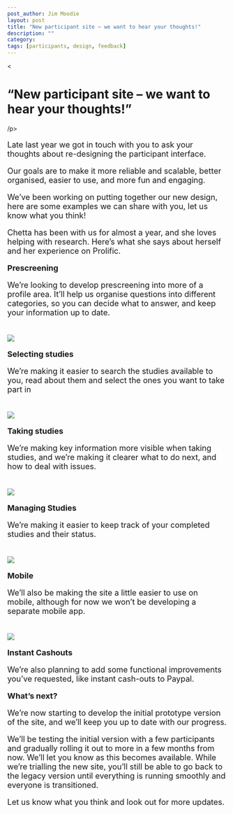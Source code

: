 ```yaml
---
post_author: Jim Moodie
layout: post
title: "New participant site – we want to hear your thoughts!"
description: ""
category: 
tags: [participants, design, feedback]
---
```

<p><
<h1>“New participant site – we want to hear your thoughts!”</h1>
/p>

<font size="+1">
<p>
Late last year we got in touch with you to ask your thoughts about re-designing the participant interface.
<p>
Our goals are to make it more reliable and scalable, better organised, easier to use, and more fun and engaging.
<p>
We’ve been working on putting together our new design, here are some examples we can share with you, let us know what you think!
<p>
Chetta has been with us for almost a year, and she loves helping with research. Here’s what she says about herself and her experience on Prolific.
<p>

<b>Prescreening</b>

<p>
We’re looking to develop prescreening into more of a profile area. It’ll help us organise questions into different categories, so you can decide what to answer, and keep your information up to date.

<div class="row">
	<div class="col-md-12">
 		<img class="img-responsive col-md-14" style="display: block;margin-left: auto;margin-right: auto;margin-top:40px;margin-bottom:15px;" src="/assets/img/chetta.png">
	 </div>
</div>


<b>Selecting studies</b>

<p>
We’re making it easier to search the studies available to you, read about them and select the ones you want to take part in

<div class="row">
	<div class="col-md-12">
 		<img class="img-responsive col-md-14" style="display: block;margin-left: auto;margin-right: auto;margin-top:40px;margin-bottom:15px;" src="/assets/img/chetta.png">
	 </div>
</div>


<b>Taking studies</b>

<p>
We’re making key information more visible when taking studies, and we’re making it clearer what to do next, and how to deal with issues.


<div class="row">
	<div class="col-md-12">
 		<img class="img-responsive col-md-14" style="display: block;margin-left: auto;margin-right: auto;margin-top:40px;margin-bottom:15px;" src="/assets/img/chetta.png">
	 </div>
</div>

<b>Managing Studies</b>

<p>
We’re making it easier to keep track of your completed studies and their status.



<div class="row">
	<div class="col-md-12">
 		<img class="img-responsive col-md-14" style="display: block;margin-left: auto;margin-right: auto;margin-top:40px;margin-bottom:15px;" src="/assets/img/chetta.png">
	 </div>
</div>

<b>Mobile</b>

<p>
We’ll also be making the site a little easier to use on mobile, although for now we won’t be developing a separate mobile app.

<div class="row">
	<div class="col-md-12">
 		<img class="img-responsive col-md-14" style="display: block;margin-left: auto;margin-right: auto;margin-top:40px;margin-bottom:15px;" src="/assets/img/chetta.png">
	 </div>
</div>


<b>Instant Cashouts</b>

<p>
We’re also planning to add some functional improvements you’ve requested, like instant cash-outs to Paypal.

<b>What’s next?</b>

<p>
We’re now starting to develop the initial prototype version of the site, and we’ll keep you up to date with our progress.
<p>
We’ll be testing the initial version with a few participants and gradually rolling it out to more in a few months from now. We’ll let you know as this becomes available. While we’re trialling the new site, you’ll still be able to go back to the legacy version until everything is running smoothly and everyone is transitioned.
<p>
Let us know what you think and look out for more updates.

<p>
